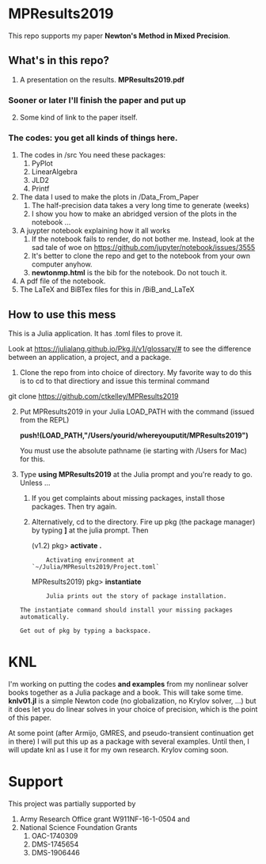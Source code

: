 # MPResults2019

This repo supports my paper __Newton's Method in Mixed Precision__. 

## What's in this repo?

1. A presentation on the results. __MPResults2019.pdf__

### Sooner or later I'll finish the paper and put up


2. Some kind of link to the paper itself.

### The codes: you get all kinds of things here.

1. The codes in /src
   You need these packages: 
   1. PyPlot
   2. LinearAlgebra
   3. JLD2
   4. Printf
2. The data I used to make the plots in /Data_From_Paper
   1. The half-precision data takes a very long time to generate (weeks)
   2. I show you how to make an abridged version of the plots in the notebook ...
3. A juypter notebook explaining how it all works
   1. If the notebook fails to render, do not bother me. Instead, look at the sad tale of woe on
       https://github.com/jupyter/notebook/issues/3555
   2. It's better to clone the repo and get to the notebook from your own computer anyhow.
   3. __newtonmp.html__ is the bib for the notebook. Do not touch it.
4. A pdf file of the notebook.
5. The LaTeX and BiBTex files for this in /BiB_and_LaTeX

## How to use this mess

This is a Julia application. It has .toml files to prove it.

Look at https://julialang.github.io/Pkg.jl/v1/glossary/# to see the difference between an application, a project, and a package.

1. Clone the repo from into choice of directory. My favorite way to do this is to cd to that directiory and issue this terminal command

git clone https://github.com/ctkelley/MPResults2019

2. Put MPResults2019 in your Julia LOAD_PATH with the command (issued from the REPL)

   __push!(LOAD_PATH,"/Users/yourid/whereyouputit/MPResults2019")__
   
   You must use the absolute pathname (ie starting with /Users for Mac) for this.
3. Type __using MPResults2019__ at the Julia prompt and you're ready to go. Unless ...
     1. If you get complaints about missing packages, install those packages. Then try again.
     2. Alternatively, cd to the directory. Fire up pkg (the package manager) by typing __]__ at the julia prompt. Then
     
        (v1.2) pkg> __activate .__
        
                Activating environment at `~/Julia/MPResults2019/Project.toml`

        MPResults2019) pkg> __instantiate__
        
                Julia prints out the story of package installation.
        
       The instantiate command should install your missing packages automatically. 
       
       Get out of pkg by typing a backspace. 


# KNL

I'm working on putting the codes __and examples__ from my nonlinear solver books together as a Julia package and a book. This will take some time. __knlv01.jl__ is a simple Newton code (no globalization, no Krylov solver, ...) but it does let you do linear solves in your choice of precision, which is the point of this paper. 

At some point (after Armijo, GMRES, and pseudo-transient continuation get in there) I will put this up as a package with several examples. Until then, I will update knl as I use it for my own research. Krylov coming soon.


# Support

This project was partially supported by
1. Army Research Office grant W911NF-16-1-0504 and
2. National Science Foundation Grants
   1. OAC-1740309
   2. DMS-1745654
   3. DMS-1906446
